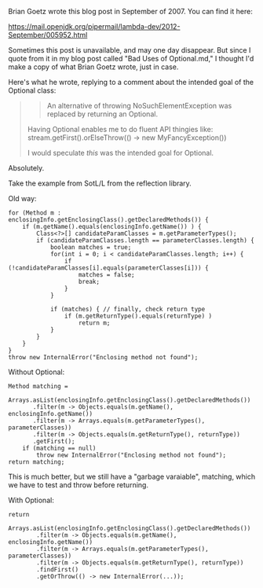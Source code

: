 Brian Goetz wrote this blog post in September of 2007. You can find it here:

https://mail.openjdk.org/pipermail/lambda-dev/2012-September/005952.html

Sometimes this post is unavailable, and may one day disappear. But since I quote from it in my blog post called "Bad Uses of Optional.md,"
I thought I'd make a copy of what Brian Goetz wrote, just in case.

Here's what he wrote, replying to a comment about the intended goal of the Optional class:

>> An alternative of throwing NoSuchElementException was replaced by
>> returning an Optional.
>
> Having Optional enables me to do fluent API thingies like:
>    stream.getFirst().orElseThrow(() -> new MyFancyException())
>
> I would speculate *this* was the intended goal for Optional.

Absolutely.

Take the example from SotL/L from the reflection library.

Old way:

    for (Method m : enclosingInfo.getEnclosingClass().getDeclaredMethods()) {
        if (m.getName().equals(enclosingInfo.getName()) ) {
            Class<?>[] candidateParamClasses = m.getParameterTypes();
            if (candidateParamClasses.length == parameterClasses.length) {
                boolean matches = true;
                for(int i = 0; i < candidateParamClasses.length; i++) {
                    if (!candidateParamClasses[i].equals(parameterClasses[i])) {
                        matches = false;
                        break;
                    }
                }
    
                if (matches) { // finally, check return type
                    if (m.getReturnType().equals(returnType) )
                        return m;
                }
            }
        }
    }
    throw new InternalError("Enclosing method not found");

Without Optional:

    Method matching =
        Arrays.asList(enclosingInfo.getEnclosingClass().getDeclaredMethods())
           .filter(m -> Objects.equals(m.getName(), enclosingInfo.getName())
           .filter(m -> Arrays.equals(m.getParameterTypes(), parameterClasses))
           .filter(m -> Objects.equals(m.getReturnType(), returnType))
           .getFirst();
        if (matching == null)
            throw new InternalError("Enclosing method not found");
    return matching;

This is much better, but we still have a "garbage varaiable", matching, 
which we have to test and throw before returning.

With Optional:

    return
        Arrays.asList(enclosingInfo.getEnclosingClass().getDeclaredMethods())
            .filter(m -> Objects.equals(m.getName(), enclosingInfo.getName())
            .filter(m -> Arrays.equals(m.getParameterTypes(), parameterClasses))
            .filter(m -> Objects.equals(m.getReturnType(), returnType))
            .findFirst()
            .getOrThrow(() -> new InternalError(...));
